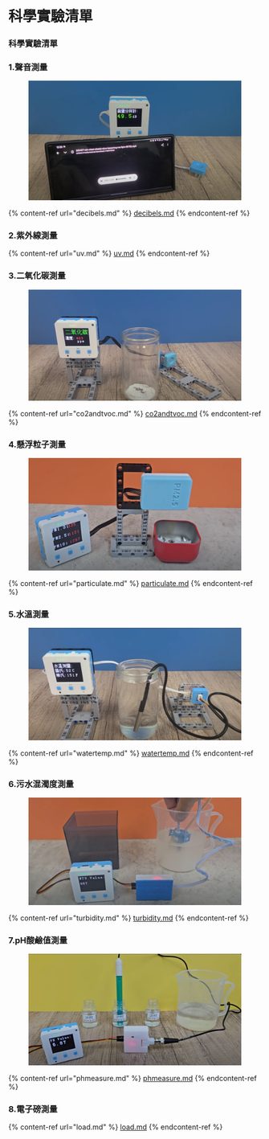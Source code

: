 # 科學實驗清單

### 科學實驗清單

### 1.聲音測量

<figure><img src="../../.gitbook/assets/image (56).png" alt=""><figcaption></figcaption></figure>

{% content-ref url="decibels.md" %}
[decibels.md](decibels.md)
{% endcontent-ref %}

### 2.紫外線測量

{% content-ref url="uv.md" %}
[uv.md](uv.md)
{% endcontent-ref %}

### 3.二氧化碳測量

<figure><img src="../../.gitbook/assets/image (1) (1) (1) (1) (1) (1) (1) (1) (1) (1) (1) (1) (1).png" alt=""><figcaption></figcaption></figure>

{% content-ref url="co2andtvoc.md" %}
[co2andtvoc.md](co2andtvoc.md)
{% endcontent-ref %}

### 4.懸浮粒子測量

<figure><img src="../../.gitbook/assets/image (59).png" alt=""><figcaption></figcaption></figure>

{% content-ref url="particulate.md" %}
[particulate.md](particulate.md)
{% endcontent-ref %}

### 5.水溫測量

<figure><img src="../../.gitbook/assets/image (57).png" alt=""><figcaption></figcaption></figure>

{% content-ref url="watertemp.md" %}
[watertemp.md](watertemp.md)
{% endcontent-ref %}

### 6.污水混濁度測量

<figure><img src="../../.gitbook/assets/image (54).png" alt=""><figcaption></figcaption></figure>

{% content-ref url="turbidity.md" %}
[turbidity.md](turbidity.md)
{% endcontent-ref %}

### 7.pH酸鹼值測量

<figure><img src="../../.gitbook/assets/image (55).png" alt=""><figcaption></figcaption></figure>

{% content-ref url="phmeasure.md" %}
[phmeasure.md](phmeasure.md)
{% endcontent-ref %}

### 8.電子磅測量

{% content-ref url="load.md" %}
[load.md](load.md)
{% endcontent-ref %}

